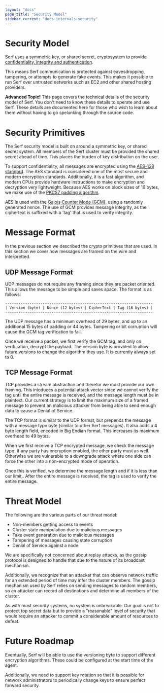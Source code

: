 ```yaml
---
layout: "docs"
page_title: "Security Model"
sidebar_current: "docs-internals-security"
---
```


# Security Model

Serf uses a symmetric key, or shared secret, cryptosystem to provide
[confidentiality, integrity and authentication](http://en.wikipedia.org/wiki/Information_security).

This means Serf communication is protected against eavesdropping, tampering,
or attempts to generate fake events. This makes it possible to run Serf over
untrusted networks such as EC2 and other shared hosting providers.

<div class="alert alert-block alert-warning">
<strong>Advanced Topic!</strong> This page covers the technical details of
the security model of Serf. You don't need to know these details to
operate and use Serf. These details are documented here for those who wish
to learn about them without having to go spelunking through the source code.
</div>

# Security Primitives

The Serf security model is built on around a symmetric key, or shared secret system.
All members of the Serf cluster must be provided the shared secret ahead of time.
This places the burden of key distribution on the user.

To support confidentiality, all messages are encrypted using the
[AES-128 standard](http://en.wikipedia.org/wiki/Advanced_Encryption_Standard). The
AES standard is considered one of the most secure and modern encryption standards.
Additionally, it is a fast algorithm, and modern CPUs provide hardware instructions to
make encryption and decryption very lightweight. Because AES works on block sizes of
16 bytes, we make use of the [PKCS7 padding algorithm](http://tools.ietf.org/html/rfc2315#section-10.3).

AES is used with the [Galois Counter Mode (GCM)](http://en.wikipedia.org/wiki/Galois/Counter_Mode),
using a randomly generated nonce. The use of GCM provides message integrity,
as the ciphertext is suffixed with a 'tag' that is used to verify integrity.

# Message Format

In the previous section we described the crypto primitives that are used. In this
section we cover how messages are framed on the wire and interpretted.

## UDP Message Format

UDP messages do not require any framing since they are packet oriented. This
allows the message to be simple and saves space. The format is as follows:

    -------------------------------------------------------------------
    | Version (byte) | Nonce (12 bytes) | CipherText | Tag (16 bytes) |
    -------------------------------------------------------------------

The UDP message has a minimum overhead of 29 bytes, and up to an additional
15 bytes of padding or 44 bytes. Tampering or bit corruption will cause the
GCM tag verification to fail.

Once we receive a packet, we first verify the GCM tag, and only on verification,
decrypt the payload. The version byte is provided to allow future versions to
change the algorithm they use. It is currently always set to 0.

## TCP Message Format

TCP provides a stream abstraction and therefor we must provide our own framing.
This intoduces a potential attack vector since we cannot verify the tag
until the entire message is received, and the message length must be in plaintext.
Our current strategy is to limit the maximum size of a framed message to prevent
an malicious attacker from being able to send enough data to cause a Denial of Service.

The TCP format is similar to the UDP format, but prepends the message with
a message type byte (similar to other Serf messages). It also adds a 4 byte length
field, encoded in Big Endian format. This increases its maximum overhead to 49 bytes.

When we first receive a TCP encrypted message, we check the message type. If any
party has encryption enabled, the other party must as well. Otherwise we are vulnerable
to a downgrade attack where one side can force the other into a non-encrypted mode of
operation.

Once this is verified, we determine the message length and if it is less than our limit,.
After the entire message is received, the tag is used to verify the entire message.

# Threat Model

The following are the various parts of our threat model:

* Non-members getting access to events
* Cluster state manipulation due to malicious messages
* Fake event generation due to malicious messages
* Tampering of messages causing state corruption
* Denial of Service against a node

We are specifically not concerned about replay attacks, as the gossip
protocol is designed to handle that due to the nature of its broadcast mechanism.

Additionally, we recognize that an attacker that can observe network
traffic for an extended period of time may infer the cluster members.
The gossip mechanism used by Serf relies on sending messages to random
members, so an attacker can record all destinations and determine all
members of the cluster.

As with most security systems, no system is unbreakable.
Our goal is not to protect top secret data but to provide a "reasonable"
level of security that would require an attacker to commit a considerable
amount of resources to defeat.

# Future Roadmap

Eventually, Serf will be able to use the versioning byte to support
different encryption algorithms. These could be configured at the
start time of the agent.

Additionally, we need to support key rotation so that it is possible
for network administrators to periodically change keys to ensure
perfect forward security.

